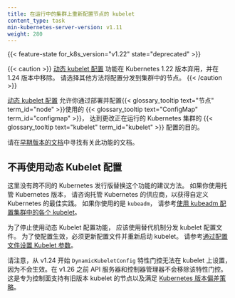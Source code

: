 ```yaml
---
title: 在运行中的集群上重新配置节点的 kubelet
content_type: task
min-kubernetes-server-version: v1.11
weight: 280
---
```


<!--
reviewers:
- mtaufen
- dawnchen
title: Reconfigure a Node's Kubelet in a Live Cluster
content_type: task
weight: 280
-->

<!-- overview -->

{{< feature-state for_k8s_version="v1.22" state="deprecated" >}}

<!--
{{< caution >}}
The [Dynamic Kubelet Configuration](https://github.com/kubernetes/enhancements/tree/master/keps/sig-node/281-dynamic-kubelet-configuration)
feature is deprecated in 1.22 and removed in 1.24.
Please switch to alternative means distributing configuration to the Nodes of your cluster.
{{< /caution >}}
-->
{{< caution >}}
[动态 kubelet 配置](https://github.com/kubernetes/enhancements/tree/master/keps/sig-node/281-dynamic-kubelet-configuration)
功能在 Kubernetes 1.22 版本弃用，并在 1.24 版本中移除。
请选择其他方法将配置分发到集群中的节点。
{{< /caution >}}

<!--
[Dynamic Kubelet Configuration](https://github.com/kubernetes/enhancements/issues/281)
allowed you to change the configuration of each
{{< glossary_tooltip text="kubelet" term_id="kubelet" >}} in a running kubernetes cluster,
by deploying a {{< glossary_tooltip text="kubelet" text="ConfigMap" term_id="configmap" >}} and configuring
each {{< glossary_tooltip term_id="node" >}} to use it.
-->
[动态 kubelet 配置](https://github.com/kubernetes/enhancements/issues/281)
允许你通过部署并配置{{< glossary_tooltip text="节点" term_id="node" >}}使用的
{{< glossary_tooltip text="ConfigMap" term_id="configmap" >}}，
达到更改正在运行的 Kubernetes 集群的 {{< glossary_tooltip text="kubelet" term_id="kubelet" >}}
配置的目的。

<!--
Please find documentation on this feature in [earlier versions of documentation](https://v1-23.docs.kubernetes.io/docs/tasks/administer-cluster/reconfigure-kubelet/).
-->
请在[早期版本的文档](https://v1-23.docs.kubernetes.io/zh-cn/docs/tasks/administer-cluster/reconfigure-kubelet/)中寻找有关此功能的文档。

<!--
## Migrating from using Dynamic Kubelet Configuration

There is no recommended replacement for this feature that works generically
across various Kubernetes distributions. If you are using managed Kubernetes
version, please consult with the vendor hosting Kubernetes for the best
practices for customizing your Kubernetes. If you are using `kubeadm`, refer to
[Configuring each kubelet in your cluster using kubeadm](/docs/setup/production-environment/tools/kubeadm/kubelet-integration/).
-->
## 不再使用动态 Kubelet 配置

这里没有跨不同的 Kubernetes 发行版替换这个功能的建议方法。
如果你使用托管 Kubernetes 版本，
请咨询托管 Kubernetes 的供应商，以获得自定义 Kubernetes 的最佳实践。
如果你使用的是 `kubeadm`，
请参考[使用 kubeadm 配置集群中的各个 kubelet](/zh-cn/docs/setup/production-environment/tools/kubeadm/kubelet-integration/)。

<!--
In order to migrate off the Dynamic Kubelet Configuration feature, the
alternative mechanism should be used to distribute kubelet configuration files.
In order to apply configuration, config file must be updated and kubelet restarted.
See the [Set Kubelet parameters via a config file](/docs/tasks/administer-cluster/kubelet-config-file/)
for information.
-->
为了停止使用动态 Kubelet 配置功能，
应该使用替代机制分发 kubelet 配置文件。
为了使配置生效，必须更新配置文件并重新启动 kubelet。
请参考[通过配置文件设置 Kubelet 参数](/zh-cn/docs/tasks/administer-cluster/kubelet-config-file/)。

<!--
Please note, the `DynamicKubeletConfig` feature gate cannot be set on a kubelet
starting v1.24 as it has no effect. However, the feature gate is not removed
from the API server or the controller manager before v1.26. This is designed for
the control plane to support nodes with older versions of kubelets and for
satisfying the [Kubernetes version skew policy](/releases/version-skew-policy/).
-->
请注意，从 v1.24 开始 `DynamicKubeletConfig` 特性门控无法在 kubelet 上设置，
因为不会生效。在 v1.26 之前 API 服务器和控制器管理器不会移除该特性门控。
这是专为控制面支持有旧版本 kubelet 的节点以及满足
[Kubernetes 版本偏差策略](/zh-cn/releases/version-skew-policy/)。

